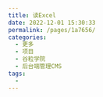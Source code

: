 ```yaml
---
title: 读Excel
date: 2022-12-01 15:30:33
permalink: /pages/1a7656/
categories:
  - 更多
  - 项目
  - 谷粒学院
  - 后台端管理CMS
tags:
  - 
---
```


